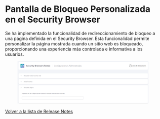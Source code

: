 # Pantalla de Bloqueo Personalizada en el Security Browser

Se ha implementado la funcionalidad de redireccionamiento de bloqueo a una página definida en el Security Browser. Esta funcionalidad permite personalizar la página mostrada cuando un sitio web es bloqueado, proporcionando una experiencia más controlada e informativa a los usuarios.

<figure><img src="../../.gitbook/assets/image (1) (1) (1) (1) (1).png" alt=""><figcaption></figcaption></figure>

[Volver a la lista de Release Notes](./)
